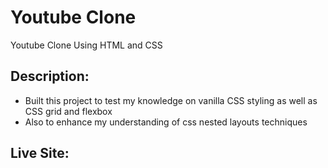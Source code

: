 # Youtube Clone

Youtube Clone Using HTML and CSS

## Description:

- Built this project to test my knowledge on vanilla CSS styling as well as CSS grid and flexbox
- Also to enhance my understanding of css nested layouts techniques

## Live Site:
